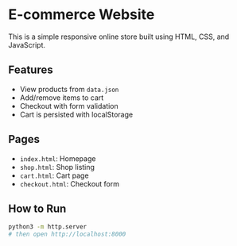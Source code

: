 # E-commerce Website

This is a simple responsive online store built using HTML, CSS, and JavaScript.

## Features
- View products from `data.json`
- Add/remove items to cart
- Checkout with form validation
- Cart is persisted with localStorage

## Pages
- `index.html`: Homepage
- `shop.html`: Shop listing
- `cart.html`: Cart page
- `checkout.html`: Checkout form

## How to Run
```bash
python3 -m http.server
# then open http://localhost:8000
